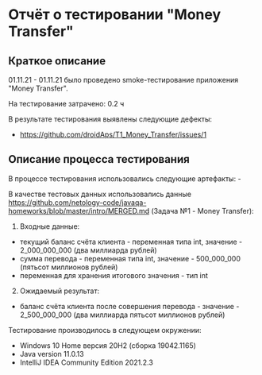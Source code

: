 # Отчёт о тестировании "Money Transfer"

## Краткое описание

01.11.21 - 01.11.21 было проведено smoke-тестирование приложения "Money Transfer".

На тестирование затрачено: 0.2 ч

В результате тестирования выявлены следующие дефекты:
* https://github.com/droidAps/T1_Money_Transfer/issues/1

## Описание процесса тестирования

В процессе тестирования использовались следующие артефакты: -

В качестве тестовых данных использовались данные https://github.com/netology-code/javaqa-homeworks/blob/master/intro/MERGED.md (Задача №1 - Money Transfer):
1. Входные данные:
* текущий баланс счёта клиента - переменная типа int, значение - 2_000_000_000 (два миллиарда рублей)
* сумма перевода - переменная типа int, значение - 500_000_000 (пятьсот миллионов рублей)
* переменная для хранения итогового значения - тип int
2. Ожидаемый результат:
* баланс счёта клиента после совершения перевода - значение - 2_500_000_000 (два миллиарда пятьсот миллионов рублей)

Тестирование производилось в следующем окружении:
* Windows 10 Home версия 20H2 (сборка 19042.1165)
* Java version 11.0.13
* IntelliJ IDEA Community Edition 2021.2.3